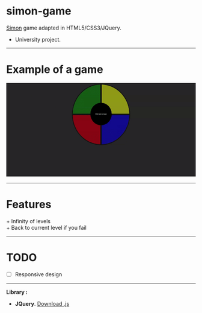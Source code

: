 # simon-game

[Simon](https://en.wikipedia.org/wiki/Simon_(game)) game adapted in HTML5/CSS3/JQuery.

- University project.

---

# Example of a game

![example-game](/data/img/example-game.gif)

---

# Features

\+ Infinity of levels  
\+ Back to current level if you fail

---

# TODO

- [ ] Responsive design

---

__Library :__

- __JQuery__. [Download .js](https://jquery.com/download/)